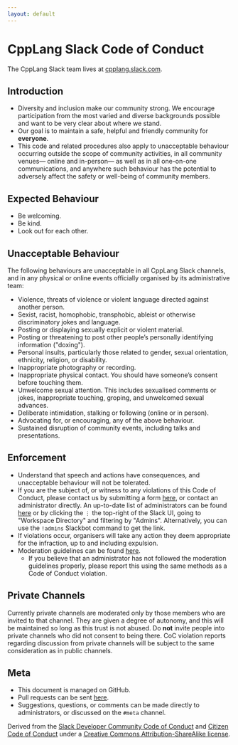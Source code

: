 ```yaml
---
layout: default
---
```


CppLang Slack Code of Conduct
=============================

The CppLang Slack team lives at [cpplang.slack.com](https://cpplang.slack.com).

Introduction
------------

- Diversity and inclusion make our community strong. We encourage participation from the most varied and diverse backgrounds possible and want to be very clear about where we stand.
- Our goal is to maintain a safe, helpful and friendly community for **everyone**.
- This code and related procedures also apply to unacceptable behaviour occurring outside the scope of community activities, in all community venues— online and in-person— as well as in all one-on-one communications, and anywhere such behaviour has the potential to adversely affect the safety or well-being of community members.

Expected Behaviour
-----------------

- Be welcoming.
- Be kind.
- Look out for each other.

Unacceptable Behaviour
---------------------

The following behaviours are unacceptable in all CppLang Slack channels, and in any physical or online events officially organised by its administrative team:

- Violence, threats of violence or violent language directed against another person.
- Sexist, racist, homophobic, transphobic, ableist or otherwise discriminatory jokes and language.
- Posting or displaying sexually explicit or violent material.
- Posting or threatening to post other people’s personally identifying information ("doxing").
- Personal insults, particularly those related to gender, sexual orientation, ethnicity, religion, or disability.
- Inappropriate photography or recording.
- Inappropriate physical contact. You should have someone’s consent before touching them.
- Unwelcome sexual attention. This includes sexualised comments or jokes, inappropriate touching, groping, and unwelcomed sexual advances.
- Deliberate intimidation, stalking or following (online or in person).
- Advocating for, or encouraging, any of the above behaviour.
- Sustained disruption of community events, including talks and presentations.

Enforcement
-----------

- Understand that speech and actions have consequences, and unacceptable behaviour will not be tolerated.
- If you are the subject of, or witness to any violations of this Code of Conduct, please contact us by submitting a form [here](https://docs.google.com/forms/d/e/1FAIpQLSfQYuWg_RzAeNLU-gFhZwI7wzforza4asesMnGH2hC5amwkGA/viewform), or contact an administrator directly. An up-to-date list of administrators can be found [here](https://cpplang.slack.com/account/team) or by clicking the `⋮` the top-right of the Slack UI, going to "Workspace Directory" and filtering by "Admins". Alternatively, you can use the `!admins` Slackbot command to get the link.
- If violations occur, organisers will take any action they deem appropriate for the infraction, up to and including expulsion.
- Moderation guidelines can be found [here]({{site.baseurl}}/moderation).
  - If you believe that an administrator has not followed the moderation guidelines properly, please report this using the same methods as a Code of Conduct violation.

Private Channels
----------------

Currently private channels are moderated only by those members who are invited to that channel. They are given a degree of autonomy, and this will be maintained so long as this trust is not abused. Do **not** invite people into private channels who did not consent to being there. CoC violation reports regarding discussion from private channels will be subject to the same consideration as in public channels.


Meta
----

- This document is managed on GitHub.
- Pull requests can be sent [here](https://github.com/TartanLlama/cpplang-code-of-conduct).
- Suggestions, questions, or comments can be made directly to administrators, or discussed on the `#meta` channel.

Derived from the [Slack Developer Community Code of Conduct](https://api.slack.com/docs/community-code-of-conduct) and [Citizen Code of Conduct](http://citizencodeofconduct.org/) under a [Creative Commons Attribution-ShareAlike license](http://creativecommons.org/licenses/by-sa/3.0/).
